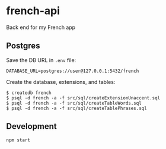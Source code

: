 # french-api
Back end for my French app

## Postgres

Save the DB URL in `.env` file:
```
DATABASE_URL=postgres://user@127.0.0.1:5432/french
```

Create the database, extensions, and tables:

```
$ createdb french
$ psql -d french -a -f src/sql/createExtensionUnaccent.sql
$ psql -d french -a -f src/sql/createTableWords.sql
$ psql -d french -a -f src/sql/createTablePhrases.sql
```

## Development

```
npm start
```
